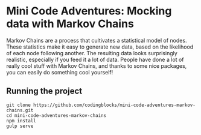 # Mini Code Adventures: Mocking data with Markov Chains
Markov Chains are a process that cultivates a statistical model of nodes. These statistics make it easy to generate new data, based on the likelihood of each node following another. The resulting data looks surprisingly realistic, especially if you feed it a lot of data.  People have done a lot of really cool stuff with Markov Chains, and thanks to some nice packages, you can easily do something cool yourself!

## Running the project
```
git clone https://github.com/codingblocks/mini-code-adventures-markov-chains.git
cd mini-code-adventures-markov-chains
npm install
gulp serve
```
